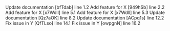 Update documentation [bfTdab] line 1.2
Add feature for X [949hSb] line 2.2
Add feature for X [x7Wdll] line 5.1
Add feature for X [x7Wdll] line 5.3
Update documentation [Qz7aOK] line 8.2
Update documentation [ACpq1s] line 12.2
Fix issue in Y [QfTLso] line 14.1
Fix issue in Y [owpgnN] line 16.2
